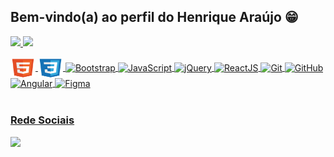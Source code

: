 ##  Bem-vindo(a) ao perfil do Henrique Araújo 😁

<div>
  <a href="https://github.com/henriquearaujo23">
  <img height="180em" src="https://github-readme-stats.vercel.app/api?username=henriquearaujo23&show_icons=true&theme=merko&include_all_commits=true&count_private=true"/>
  <img height="180em" src="https://github-readme-stats.vercel.app/api/top-langs/?username=henriquearaujo23&layout=compact&langs_count=6&theme=tokyonight"/>
</div>
<div style="display: inline_block"><br>
  <img align="center" alt="HTML" height="30" width="40" src="https://raw.githubusercontent.com/devicons/devicon/master/icons/html5/html5-original.svg ">
  <img align="center" alt="CSS" height="30" width="40" src="https://raw.githubusercontent.com/devicons/devicon/master/icons/css3/css3-original.svg ">
  <img align="center" alt="Bootstrap" height="30" width="40" src="https://cdn.worldvectorlogo.com/logos/bootstrap-5-1.svg">
  <img align="center" alt="JavaScript" height="30" width="40" src="https://cdn.jsdelivr.net/gh/devicons/devicon/icons/javascript/javascript-plain.svg">
  <img align="center" alt="jQuery" height="30" width="40" src="https://cdn.jsdelivr.net/gh/devicons/devicon/icons/jquery/jquery-original-wordmark.svg">
  <img align="center" alt="ReactJS" height="30" width="40" src="https://cdn.jsdelivr.net/gh/devicons/devicon/icons/react/react-original-wordmark.svg">
  <img align="center" alt="Git" height="30" width="40" src="https://cdn.worldvectorlogo.com/logos/git.svg">
  <img align="center" alt="GitHub" height="30" width="40" src="https://cdn.worldvectorlogo.com/logos/github-icon.svg">  
  <img align="center" alt="Angular" height="30" width="40" src="https://cdn.worldvectorlogo.com/logos/angular-icon-1.svg">
  <img align="center" alt="Figma" height="30" width="40" src="https://www.vectorlogo.zone/logos/figma/figma-icon.svg">
</div>
 
<br>
 
  ### Rede Sociais
 
<div>  
  <a href="https://www.linkedin.com/in/henriquearaujo98" target="_blank"><img src="https://img.shields.io/badge/-LinkedIn-%230077B5?style=for-the-          badge&logo=linkedin&logoColor=white" target=" _blank"></a>
  
</div>

